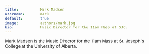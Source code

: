 ```yaml
---
title:          Mark Madsen
username:       mark
default:        true
image:          authors/mark.jpg
bio:            Music Director for the 11am Mass at SJC.
---
```


Mark Madsen is the Music Director for the 11am Mass at St. Joseph's College at the University of Alberta.
